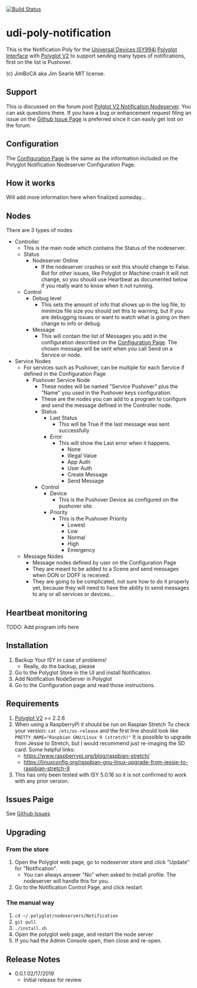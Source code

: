 [![Build Status](https://travis-ci.org/jimboca/udi-poly-notification.svg?branch=master)](https://travis-ci.org/jimboca/udi-poly-notification)

# udi-poly-notification

This is the Notification Poly for the [Universal Devices ISY994i](https://www.universal-devices.com/residential/ISY) [Polyglot Interface](http://www.universal-devices.com/developers/polyglot/docs/) with  [Polyglot V2](https://github.com/Einstein42/udi-polyglotv2) to support sending many types of notifications, first on the list is Pushover.

(c) JimBoCA aka Jim Searle
MIT license.

## Support

This is discussed on the forum post [Polglot V2 Notification Nodeserver](https://forum.universal-devices.com/topic/TBD/).  You can ask questions there.  If you have a bug or enhancement request filing an issue on the [Github Issue Page](https://github.com/jimboca/udi-poly-notification/issues) is preferred since it can easily get lost on the forum.

## Configuration

The [Configuration Page](https://github.com/jimboca/udi-poly-notification/blob/master/POLYGLOT_CONFIG.md) is the same as the information included on the Polyglot Notification Nodeserver Configuration Page.

## How it works

Will add more information here when finalized someday...

## Nodes

There are 3 types of nodes
- Controller
  - This is the main node which contains the Status of the nodeserver.
  - Status
    - Nodeserver Online
      - If the nodeserver crashes or exit this should change to False.  But for other issues, like Polyglot or Machine crash it will not change, so you should use Heartbeat as documented below if you really want to know when it not running.
  - Control
      - Debug level
        - This sets the amount of info that shows up in the log file, to minimize file size you should set this to warning, but if you are debugging issues or want to watch what is going on then change to info or debug.
      - Message
        -  This will contain the list of Messages you add in the configuration described on the [Configuration Page](https://github.com/jimboca/udi-poly-notification/blob/master/POLYGLOT_CONFIG.md).  The chosen message will be sent when you call Send on a Service or node.
- Service Nodes
  - For services such as Pushover, can be multiple for each Service if defined in the Configuration Page
    - Pushover Service Node
      - These nodes will be named "Service Pushover" plus the "Name" you used in the Pushover keys configuration.
      - These are the nodes you can add to a program to configure and send the message defined in the Controller node.
      - Status
        - Last Status
          - This will be True if the last message was sent successfully
        - Error
          - This will show the Last error when it happens.
            - None
            - Illegal Value
            - App Auth
            - User Auth
            - Create Message
            - Send Message
      - Control
        - Device
          - This is the Pushover Device as configured on the pushover site.
        - Priority
          - This is the Pushover Priority
            - Lowest
            - Low
            - Normal
            - High
            - Emergency
  - Message Nodes
    - Message nodes defined by user on the Configuration Page
    - They are meant to be added to a Scene and send messages when DON or DOFF is received.
    - They are going to be complicated, not sure how to do it properly yet, because they will need to have the ability to send messages to any or all services or devices...

## Heartbeat monitoring

TODO: Add program info here


## Installation

1. Backup Your ISY in case of problems!
   * Really, do the backup, please
2. Go to the Polyglot Store in the UI and install Notification.
3. Add Notification NodeServer in Polyglot
4. Go to the Configuration page and read those instructions.

## Requirements
1. [Polyglot V2](https://github.com/UniversalDevicesInc/polyglot-v2) >= 2.2.6
1. When using a RaspberryPi it should be run on Raspian Stretch
  To check your version: ```cat /etc/os-release```
  and the first line should look like ```PRETTY_NAME="Raspbian GNU/Linux 9 (stretch)"```
  It is possible to upgrade from Jessie to Stretch, but I would recommend just
  re-imaging the SD card.  Some helpful links:
    * https://www.raspberrypi.org/blog/raspbian-stretch/
    * https://linuxconfig.org/raspbian-gnu-linux-upgrade-from-jessie-to-raspbian-stretch-9
1. This has only been tested with ISY 5.0.16 so it is not confirmed to work with any prior version.

## Issues Paige

See [Github Issues](https://github.com/jimboca/udi-poly-notification/issues)

## Upgrading

### From the store

1. Open the Polyglot web page, go to nodeserver store and click "Update" for "Notification".
    * You can always answer "No" when asked to install profile.  The nodeserver will handle this for you.
2. Go to the Notification Control Page, and click restart

### The manual way

1. ```cd ~/.polyglot/nodeservers/Notification```
2. ```git pull```
3. ```./install.sh```
4. Open the polyglot web page, and restart the node server
5. If you had the Admin Console open, then close and re-open.


## Release Notes

- 0.0.1 02/17/2019
  - Initial release for review
